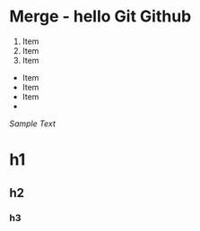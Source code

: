 # Merge - hello Git Github

1. Item
2. Item
3. Item

* Item
* Item
* Item
* 
_Sample Text_
# h1
## h2
### h3
